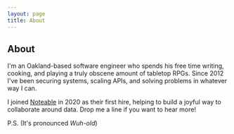 ```yaml
---
layout: page
title: About
---
```


## About

I'm an Oakland-based software engineer who spends his free time writing, cooking, and playing a truly obscene amount of tabletop RPGs. Since 2012 I've been securing systems, scaling APIs, and solving problems in whatever way I can.

I joined [Noteable](https://noteable.io) in 2020 as their first hire, helping to build a joyful way to collaborate around data. Drop me a line if you want to hear more!

P.S. (It's pronounced _Wuh-old_)